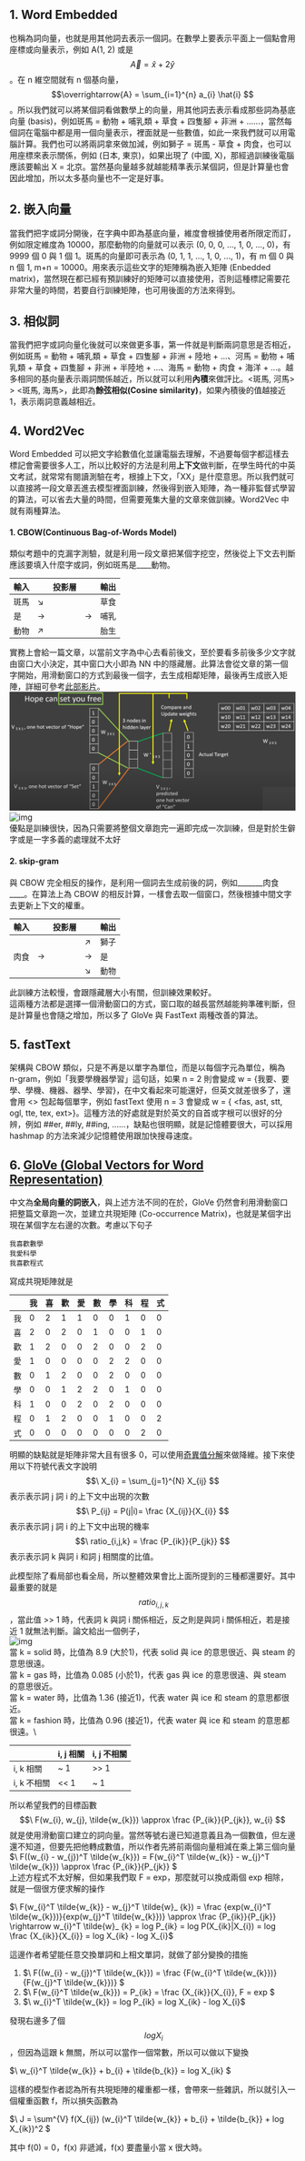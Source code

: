 ## 1. Word Embedded
也稱為詞向量，也就是用其他詞去表示一個詞。在數學上要表示平面上一個點會用座標或向量表示，例如 A(1, 2) 或是 $$\overrightarrow{A} = \hat{x} + 2\hat{y}$$。在 n 維空間就有 n 個基向量， $$\overrightarrow{A} = \sum_{i=1}^{n} a_{i} \hat{i} $$ 。所以我們就可以將某個詞看做數學上的向量，用其他詞去表示看成那些詞為基底向量 (basis)，例如斑馬 = 動物 + 哺乳類 + 草食 + 四隻腳 + 非洲 + ......，當然每個詞在電腦中都是用一個向量表示，裡面就是一些數值，如此一來我們就可以用電腦計算。我們也可以將兩詞拿來做加減，例如獅子 = 斑馬 - 草食 + 肉食，也可以用座標來表示關係，例如 (日本, 東京)，如果出現了 (中國, X)，那經過訓練後電腦應該要輸出 X = 北京。當然基向量越多就越能精準表示某個詞，但是計算量也會因此增加，所以太多基向量也不一定是好事。

## 2. 嵌入向量
當我們把字或詞分開後，在字典中即為基底向量，維度會根據使用者所限定而訂，例如限定維度為 10000，那麼動物的向量就可以表示 (0, 0, 0, ..., 1, 0, ..., 0)，有 9999 個 0 與 1 個 1。斑馬的向量即可表示為 (0, 1, 1, ..., 1, 0, ..., 1)，有 m 個 0 與 n 個 1, m+n = 10000。用來表示這些文字的矩陣稱為嵌入矩陣 (Enbedded matrix)，當然現在都已經有預訓練好的矩陣可以直接使用，否則這種標記需要花非常大量的時間，若要自行訓練矩陣，也可用後面的方法來得到。

## 3. 相似詞
當我們把字或詞向量化後就可以來做更多事，第一件就是判斷兩詞意思是否相近，例如斑馬 = 動物 + 哺乳類 + 草食 + 四隻腳 + 非洲 + 陸地 + ...、河馬 = 動物 + 哺乳類 + 草食 + 四隻腳 + 非洲 + 半陸地 + ...、海馬 = 動物 + 肉食 + 海洋 + ...。越多相同的基向量表示兩詞關係越近，所以就可以利用**內積**來做評比。<斑馬, 河馬> > <斑馬, 海馬>，此即為**餘弦相似(Cosine similarity)**，如果內積後的值越接近 1，表示兩詞意義越相近。

## 4. Word2Vec
Word Embedded 可以把文字給數值化並讓電腦去理解，不過要每個字都這樣去標記會需要很多人工，所以比較好的方法是利用**上下文**做判斷，在學生時代的中英文考試，就常常有閱讀測驗在考，根據上下文，「XX」是什麼意思。所以我們就可以直接將一段文章丟進去模型裡面訓練，然後得到嵌入矩陣，為一種非監督式學習的算法，可以省去大量的時間，但需要蒐集大量的文章來做訓練。Word2Vec 中就有兩種算法。

#### 1. CBOW(Continuous Bag-of-Words Model)
類似考題中的克漏字測驗，就是利用一段文章把某個字挖空，然後從上下文去判斷應該要填入什麼字或詞，例如斑馬是____動物。

| 輸入 |  | 投影層 |  | 輸出 | 
| :--- | :--- | :--- | :--- | :--- |
| 斑馬 | ↘ |  |  | 草食 |
| 是   | -> |  | -> | 哺乳 |
| 動物 | ↗ |  |  | 胎生 |

實務上會給一篇文章，以當前文字為中心去看前後文，至於要看多前後多少文字就由窗口大小決定，其中窗口大小即為 NN 中的隱藏層。此算法會從文章的第一個字開始，用滑動窗口的方式到最後一個字，去生成相鄰矩陣，最後再生成嵌入矩陣，詳細可參考[此部影片](https://www.youtube.com/watch?v=UqRCEmrv1gQ)。
![img](https://github.com/JrPhy/MachineLearning/blob/master/LLM/pic/CBOW.jpg)
![img](https://mccormickml.com/assets/word2vec/training_data.png)\
優點是訓練很快，因為只需要將整個文章跑完一遍即完成一次訓練，但是對於生僻字或是一字多義的處理就不太好

#### 2. skip-gram
與 CBOW 完全相反的操作，是利用一個詞去生成前後的詞，例如_______肉食____。在算法上為 CBOW 的相反計算，一樣會去取一個窗口，然後根據中間文字去更新上下文的權重。

| 輸入 |  | 投影層 |  | 輸出 | 
| :--- | :--- | :--- | :--- | :--- |
|      |  |  | ↗ | 獅子 |
| 肉食 | -> |  | -> | 是 |
|      |  |  | ↘ | 動物 |

此訓練方法較慢，會跟隱藏層大小有關，但訓練效果較好。\
這兩種方法都是選擇一個滑動窗口的方式，窗口取的越長當然越能夠準確判斷，但是計算量也會隨之增加，所以多了 GloVe 與 FastText 兩種改善的算法。

## 5. fastText
架構與 CBOW 類似，只是不再是以單字為單位，而是以每個字元為單位，稱為 n-gram，例如「我要學機器學習」這句話，如果 n = 2 則會變成 w = {我要、要學、學機、機器、器學、學習}，在中文看起來可能還好，但英文就差很多了，還會用 <> 包起每個單字，例如 fastText 使用 n = 3 會變成 w = { <fas, ast, stt, ogl, tte, tex, ext>}。這種方法的好處就是對於英文的自首或字根可以很好的分辨，例如 ##er, ##ly, ##ing, ......，缺點也很明顯，就是記憶體要很大，可以採用 hashmap 的方法來減少記憶體使用跟加快搜尋速度。

## 6. [GloVe (Global Vectors for Word Representation)](https://www.acwing.com/blog/content/58975/)
中文為**全局向量的詞嵌入**，與上述方法不同的在於，GloVe 仍然會利用滑動窗口把整篇文章跑一次，並建立共現矩陣 (Co-occurrence Matrix)，也就是某個字出現在某個字左右邊的次數。考慮以下句子
```
我喜歡數學
我愛科學
我喜歡程式
```
寫成共現矩陣就是

|    | 我 | 喜 | 歡 | 愛 | 數 | 學 | 科 | 程 | 式 |
| :--- | :--- | :--- | :--- | :--- | :--- | :--- | :--- | :--- | :--- |
| 我 | 0 | 2 | 1 | 1 | 0 | 0 | 1 | 0 | 0 |
| 喜 | 2 | 0 | 2 | 0 | 1 | 0 | 0 | 1 | 0 |
| 歡 | 1 | 2 | 0 | 0 | 2 | 0 | 0 | 2 | 0 |
| 愛 | 1 | 0 | 0 | 0 | 0 | 2 | 2 | 0 | 0 |
| 數 | 0 | 1 | 2 | 0 | 0 | 2 | 0 | 0 | 0 |
| 學 | 0 | 0 | 1 | 2 | 2 | 0 | 1 | 0 | 0 |
| 科 | 1 | 0 | 0 | 2 | 0 | 2 | 0 | 0 | 0 |
| 程 | 0 | 1 | 2 | 0 | 0 | 1 | 0 | 0 | 2 |
| 式 | 0 | 0 | 0 | 0 | 0 | 0 | 0 | 2 | 0 |

明顯的缺點就是矩陣非常大且有很多 0，可以使用[奇異值分解](https://github.com/JrPhy/numerical/blob/master/Matrix/SVD_and_Psudo-inverse.md)來做降維。接下來使用以下符號代表文字說明\
$$\ X_{i} = \sum_{j=1}^{N} X_{ij} $$ 表示表示詞 j 詞 i 的上下文中出現的次數\
$$\ P_{ij} = P(j|i)= \frac {X_{ij}}{X_{i}} $$ 表示表示詞 j 詞 i 的上下文中出現的機率\
$$\ ratio_{i,j,k} = \frac {P_{ik}}{P_{jk}} $$ 表示表示詞 k 與詞 i 和詞 j 相關度的比值。

此模型除了看局部也看全局，所以整體效果會比上面所提到的三種都還要好。其中最重要的就是 $$\ ratio_{i,j,k} $$ ，當此值 >> 1 時，代表詞 k 與詞 i 關係相近，反之則是與詞 i 關係相近，若是接近 1 就無法判斷。論文給出一個例子，\
![img](https://imgur.com/266iIzJ.jpg)\
當 k = solid 時，比值為 8.9 (大於1)，代表 solid 與 ice 的意思很近、與 steam 的意思很遠。\
當 k = gas 時，比值為 0.085 (小於1)，代表 gas 與 ice 的意思很遠、與 steam 的意思很近。\
當 k = water 時，比值為 1.36 (接近1)，代表 water 與 ice 和 steam 的意思都很近。\
當 k = fashion 時，比值為 0.96 (接近1)，代表 water 與 ice 和 steam 的意思都很遠。\

|    | i, j 相關 | i, j 不相關 |
| :--- | :--- | :--- |
| i, k 相關 | ~ 1 | >> 1 |
| i, k 不相關 | << 1 | ~ 1 |

所以希望我們的目標函數 $$\ F(w_{i}, w_{j}, \tilde{w_{k}}) \approx \frac {P_{ik}}{P_{jk}}, w_{i} $$ 就是使用滑動窗口建立的詞向量。當然等號右邊已知道意義且為一個數值，但左邊還不知道，但要先把他轉成數值，所以作者先將前兩個向量相減在乘上第三個向量\
$\ F((w_{i} - w_{j})^T \tilde{w_{k}}) = F(w_{i}^T \tilde{w_{k}} - w_{j}^T \tilde{w_{k}}) \approx \frac {P_{ik}}{P_{jk}} $\
上述方程式不太好解，但如果我們取 F = exp，那麼就可以換成兩個 exp 相除，就是一個很方便求解的操作

$\ F(w_{i}^T \tilde{w_{k}} - w_{j}^T \tilde{w}_ {k}) = \frac {exp(w_{i}^T \tilde{w_{k}})}{exp(w_{j}^T \tilde{w_{k}})} \approx \frac {P_{ik}}{P_{jk}} \rightarrow w_{i}^T 	\tilde{w}_ {k} = log P_{ik} = log P(X_{ik}|X_{i}) = log \frac {X_{ik}}{X_{i}} = log X_{ik} - log X_{i}$

這邊作者希望能任意交換單詞和上相文單詞，就做了部分變換的措施
1. $\ F((w_{i} - w_{j})^T \tilde{w_{k}}) = \frac {F(w_{i}^T \tilde{w_{k}})}{F(w_{j}^T \tilde{w_{k}})} $
2. $\ F(w_{i}^T \tilde{w_{k}}) = P_{ik} = \frac {X_{ik}}{X_{i}}, F = exp $
3. $\ w_{i}^T \tilde{w_{k}} = log P_{ik} = log X_{ik} - log X_{i}$

發現右邊多了個 $$\ log X_{i} $$，但因為這跟 k 無關，所以可以當作一個常數，所以可以做以下變換

$\ w_{i}^T \tilde{w_{k}} + b_{i} + \tilde{b_{k}} = log X_{ik} $

這樣的模型作者認為所有共現矩陣的權重都一樣，會帶來一些雜訊，所以就引入一個權重函數 f，所以損失函數為

$\ J = \sum^{V} f(X_{ij}) (w_{i}^T \tilde{w_{k}} + b_{i} + \tilde{b_{k}} + log X_{ik})^2 $

其中 f(0) = 0，f(x) 非遞減，f(x) 要盡量小當 x 很大時。
